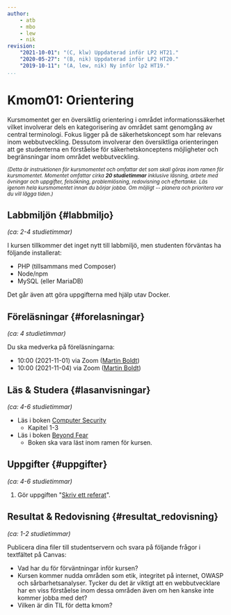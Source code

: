 ```yaml
---
author:
    - atb
    - mbo
    - lew
    - nik
revision:
    "2021-10-01": "(C, klw) Uppdaterad inför LP2 HT21."
    "2020-05-27": "(B, nik) Uppdaterad inför LP2 HT20."
    "2019-10-11": "(A, lew, nik) Ny inför lp2 HT19."
...
```

Kmom01: Orientering
==================================

Kursmomentet ger en översiktlig orientering i området informationssäkerhet vilket involverar dels en kategorisering av området samt genomgång av central terminologi. Fokus ligger på de säkerhetskoncept som har relevans inom webbutveckling. Dessutom involverar den översiktliga orienteringen att ge studenterna en förståelse för säkerhetskonceptens möjligheter och begränsningar inom området webbutveckling.

<!--more-->

<small><i>(Detta är instruktionen för kursmomentet och omfattar det som skall göras inom ramen för kursmomentet. Momentet omfattar cirka **20 studietimmar** inklusive läsning, arbete med övningar och uppgifter, felsökning, problemlösning, redovisning och eftertanke. Läs igenom hela kursmomentet innan du börjar jobba. Om möjligt -- planera och prioritera var du vill lägga tiden.)</i></small>



Labbmiljön  {#labbmiljo}
---------------------------------

*(ca: 2-4 studietimmar)*

I kursen tillkommer det inget nytt till labbmiljö, men studenten förväntas ha följande installerat:

* PHP (tillsammans med Composer)
* Node/npm
* MySQL (eller MariaDB)

Det går även att göra uppgifterna med hjälp utav Docker.

Föreläsningar  {#forelasningar}
---------------------------------

*(ca: 4 studietimmar)*

Du ska medverka på föreläsningarna:

* 10:00 (2021-11-01) via Zoom ([Martin Boldt](https://bth.zoom.us/j/67269425633))
* 10:00 (2021-11-04) via Zoom ([Martin Boldt](https://bth.zoom.us/j/67269425633))

<!-- https://bth.zoom.us/j/67269425633 -->


Läs &amp; Studera  {#lasanvisningar}
---------------------------------

*(ca: 4-6 studietimmar)*

* Läs i boken [Computer Security](/kunskap/boken-computer-security)
    * Kapitel 1-3
* Läs i boken [Beyond Fear](/kunskap/boken-beyond-fear)
    * Boken ska vara läst inom ramen för kursen.



<!-- Övningar & Uppgifter  {#ovningar_uppgifter}
-------------------------------------------

*(ca: 8-10 studietimmar)*



### Övningar {#ovningar}

Det finns inga övningar till det här kursmomentet.
 -->


Uppgifter {#uppgifter}
-------------------------------------------

*(ca: 4-6 studietimmar)*

<!-- 1. Gör uppgiften "[Skapa en me-sida till itsec-kursen](uppgift/skapa-en-me-sida-till-itsec-kursen)". -->
1. Gör uppgiften "[Skriv ett referat](uppgift/skriv-ett-referat)".



Resultat & Redovisning  {#resultat_redovisning}
-----------------------------------------------

*(ca: 1-2 studietimmar)*

Publicera dina filer till studentservern och svara på följande frågor i textfältet på Canvas:

* Vad har du för förväntningar inför kursen?
* Kursen kommer nudda områden som etik, integritet på internet, OWASP och sårbarhetsanalyser. Tycker du det är viktigt att en webbutvecklare har en viss förståelse inom dessa områden även om hen kanske inte kommer jobba med det?
* Vilken är din TIL för detta kmom?
